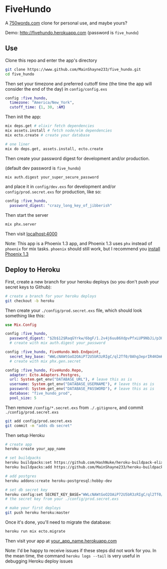 # FiveHundo

A [750words.com](http://750words.com) clone for personal use, and maybe yours?

Demo: http://fivehundo.herokuapp.com (password is `five_hundo`)

## Use
Clone this repo and enter the app's directory
```bash
git clone https://www.github.com/MainShayne233/five_hundo.git
cd five_hundo
```
Then set your timezone and preferred cuttoff time (the time the app will consider the end of the day) in `config/config.exs`
```elixir
config :five_hundo,
  timezone: "America/New_York",
  cutoff_time: {1, 30, :AM}
```

Then init the app:
```bash
mix deps.get # elixir fetch dependencies
mix assets.install # fetch node/elm dependencies
mix ecto.create # create your database

# one liner
mix do deps.get, assets.install, ecto.create
```

Then create your password digest for development and/or production.

(default dev password is `five_hundo`)
```bash
mix auth.digest your_super_secure_password
```

and place it in `config/dev.exs` for development and/or `config/prod.secret.exs`
for production, like so:

```elixir
config :five_hundo,
  password_digest: "crazy_long_key_of_jibberish"
```

Then start the server
```bash
mix phx.server
```

Then visit [localhost:4000](http://localhost:4000)

Note: This app is a Phoenix 1.3 app, and Phoenix 1.3 uses `phx` instead of `phoenix` for mix tasks.
`phoenix` should still work, but I recommend you [install Phoenix 1.3](https://github.com/phoenixframework/phoenix/blob/master/installer/README.md)

## Deploy to Heroku

First, create a new branch for your heroku deploys (so you don't push your secret keys to Github):

```bash
# create a branch for your heroku deploys
git checkout -b heroku
```

Then create your `./config/prod.secret.exs` file, which should look something like this:

```elixir
use Mix.Config

config :five_hundo,
  password_digest: "$2b$12$RaqGYrkw/6bgF/1.2v4j6uu86XdpvPfxLUP9NbJi/p3QiCnDFxPLu"
  # create with mix auth.digest your_password

config :five_hundo, FiveHundo.Web.Endpoint,
  secret_key_base: "WWLcNAWtGoO2OAiP72U5bR3zRIgC/ql2Tf0/0Ahg3eprIR4KOmKSWHCXVAEVX6wK"
  # create with mix phx.gen.secret

config :five_hundo, FiveHundo.Repo,
  adapter: Ecto.Adapters.Postgres,
  url: System.get_env("DATABASE_URL"), # leave this as is
  username: System.get_env("DATABASE_USERNAME"), # leave this as is
  password: System.get_env("DATABASE_PASSWORD"), # leave this as is
  database: "five_hundo_prod",
  pool_size: 5
```

Then remove `/config/*.secret.exs` from `./.gitignore`, and commit `./config/prod.secret.exs`

```bash
git add config/prod.secret.exs
git commit -m "adds db secret"
```

Then setup Heroku

```bash
# create app
heroku create your_app_name

# set buildpacks
heroku buildpacks:set https://github.com/HashNuke/heroku-buildpack-elixir
heroku buildpacks:add https://github.com/MainShayne233/heroku-buildpack-phoenix-static

# add postgres
heroku addons:create heroku-postgresql:hobby-dev

# set db secret key
heroku config:set SECRET_KEY_BASE="WWLcNAWtGoO2OAiP72U5bR3zRIgC/ql2Tf0/0Ahg3eprIR4KOmKSWHCXVAEVX6wK"
# the secret key from your ./config/prod.secret.exs

# make your first deploys
git push heroku heroku:master
```

Once it's done, you'll need to migrate the database:
```bash
heroku run mix ecto.migrate
```

Then visit your app at [your_app_name.herokuapp.com](https://your_app_name.herokuapp.com)

Note: I'd be happy to receive issues if these steps did not work for you.
In the mean time, the command `heroku logs --tail` is very useful in debugging
Heroku deploy issues
